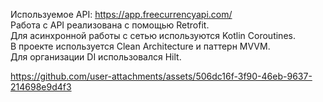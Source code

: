 Используемое API: https://app.freecurrencyapi.com/  
Работа с API реализована с помощью Retrofit.  
Для асинхронной работы с сетью используются Kotlin Coroutines.  
В проекте используется Clean Architecture и паттерн MVVM.  
Для организации DI использовался Hilt.

https://github.com/user-attachments/assets/506dc16f-3f90-46eb-9637-214698e9d4f3
